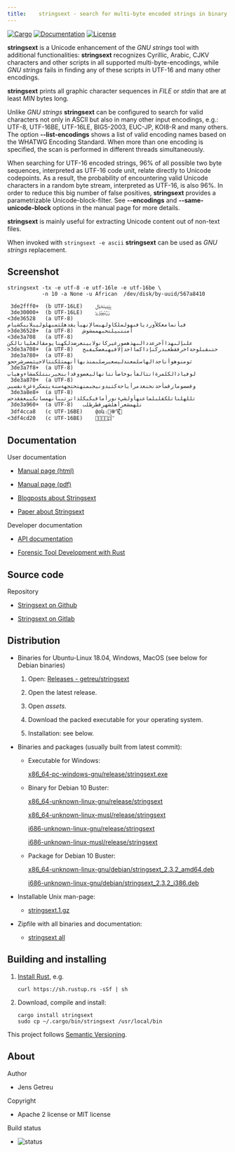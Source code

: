 ```yaml
---
title:    stringsext - search for multi-byte encoded strings in binary data
---
```


[![Cargo](https://img.shields.io/crates/v/stringsext.svg)](
https://crates.io/crates/stringsext)
[![Documentation](https://docs.rs/stringsext/badge.svg)](
https://docs.rs/stringsext)
[![License](https://img.shields.io/badge/license-MIT%2FApache--2.0-blue.svg)](
https://github.com/getreu/stringsext)


**stringsext** is a Unicode enhancement of the *GNU strings* tool with
additional functionalities: **stringsext** recognizes Cyrillic, Arabic, CJKV
characters and other scripts in all supported multi-byte-encodings, while
*GNU strings* fails in finding any of these scripts in UTF-16 and many other
encodings.

**stringsext** prints all graphic character sequences in *FILE* or
*stdin* that are at least *MIN* bytes long.

Unlike *GNU strings* **stringsext** can be configured to search for
valid characters not only in ASCII but also in many other input
encodings, e.g.: UTF-8, UTF-16BE, UTF-16LE, BIG5-2003, EUC-JP, KOI8-R
and many others. The option **\--list-encodings** shows a list of valid
encoding names based on the WHATWG Encoding Standard. When more than one
encoding is specified, the scan is performed in different threads
simultaneously.

When searching for UTF-16 encoded strings, 96% of all possible two byte
sequences, interpreted as UTF-16 code unit, relate directly to Unicode
codepoints. As a result, the probability of encountering valid Unicode
characters in a random byte stream, interpreted as UTF-16, is also 96%.
In order to reduce this big number of false positives, **stringsext**
provides a parametrizable Unicode-block-filter. See **\--encodings**
and **\--same-unicode-block** options in the manual page for more details.

**stringsext** is mainly useful for extracting Unicode content out of
non-text files.

When invoked with `stringsext -e ascii` **stringsext** can be used
as *GNU strings* replacement.


## Screenshot

```
stringsext -tx -e utf-8 -e utf-16le -e utf-16be \
           -n 10 -a None -u African  /dev/disk/by-uuid/567a8410

 3de2fff0+	(b UTF-16LE)	ݒݓݔݕݖݗݙݪ
 3de30000+	(b UTF-16LE)	ݫݱݶݷݸݹݺ
<3de36528 	(a UTF-8)	فيأنمامعكلأورديافىهولملكاولهبسالإنهيأيقدهلثمبهلوليبلايبكشيام
>3de36528+	(a UTF-8)	أمنتبيلنحبهممشوش
<3de3a708 	(a UTF-8)	علىإلىهذاآخرعددالىهذهصورغيركانولابينعرضذلكهنايومقالعليانالكن
>3de3a708+	(a UTF-8)	حتىقبلوحةاخرفقطعبدركنإذاكمااحدإلافيهبعضكيفبح
 3de3a780+	(a UTF-8)	ثومنوهوأناجدالهاسلمعندليسعبرصلىمنذبهاأنهمثلكنتالاحيثمصرشرححو
 3de3a7f8+	(a UTF-8)	لوفياذالكلمرةانتالفأبوخاصأنتانهاليعضووقدابنخيربنتلكمشاءوهياب
 3de3a870+	(a UTF-8)	وقصصومارقمأحدنحنعدمرأياحةكتبدونيجبمنهتحتجهةسنةيتمكرةغزةنفسبي
 3de3a8e8+	(a UTF-8)	تللهلناتلكقلبلماعنهأولشيءنورأمافيكبكلذاترتببأنهمسانكبيعفقدحس
 3de3a960+	(a UTF-8)	نلهمشعرأهلشهرقطرطلب
 3df4cca8 	(c UTF-16BE)	փօև։֋֍֏֑֛֚֓֕֗֙֜֝֞׹
<3df4cd20 	(c UTF-16BE)	־ֿ׀ׁׂ׃ׅׄ׆ׇ׈׉׊׋
```


## Documentation

User documentation

*   [Manual page (html)](https://blog.getreu.net/projects/stringsext/stringsext--manpage.html)

*   [Manual page (pdf)](https://blog.getreu.net/_downloads/stringsext--manpage.pdf)

*   [Blogposts about Stringsext](https://blog.getreu.net/tags/stringsext/)

*   [Paper about Stringsext](https://commons.erau.edu/jdfsl/vol14/iss2/4)

Developer documentation

*   [API documentation](https://blog.getreu.net/projects/stringsext/stringsext/index.html)

*   [Forensic Tool Development with Rust](https://blog.getreu.net/projects/forensic-tool-development-with-rust)

## Source code

Repository

*   [Stringsext on Github](https://github.com/getreu/stringsext)

*   [Stringsext on Gitlab](https://gitlab.com/getreu/stringsext)

## Distribution

* Binaries for Ubuntu-Linux 18.04, Windows, MacOS (see below for
  Debian binaries)

    1. Open: [Releases - getreu/stringsext](https://github.com/getreu/stringsext/releases)

    2. Open the latest release.

    3. Open *assets*.

    4. Download the packed executable for your operating system.

    5. Installation: see below.

* Binaries and packages (usually built from latest commit):

  - Executable for Windows:

    [x86_64-pc-windows-gnu/release/stringsext.exe](https://blog.getreu.net/projects/stringsext/_downloads/x86_64-pc-windows-gnu/release/stringsext.exe)

  - Binary for Debian 10 Buster:

    [x86_64-unknown-linux-gnu/release/stringsext](https://blog.getreu.net/projects/stringsext/_downloads/x86_64-unknown-linux-gnu/release/stringsext)

    [x86_64-unknown-linux-musl/release/stringsext](https://blog.getreu.net/projects/stringsext/_downloads/x86_64-unknown-linux-musl/release/stringsext)

    [i686-unknown-linux-gnu/release/stringsext](https://blog.getreu.net/projects/stringsext/_downloads/i686-unknown-linux-gnu/release/stringsext)

    [i686-unknown-linux-musl/release/stringsext](https://blog.getreu.net/projects/stringsext/_downloads/i686-unknown-linux-musl/release/stringsext)

  - Package for Debian 10 Buster:

    [x86_64-unknown-linux-gnu/debian/stringsext_2.3.2_amd64.deb](https://blog.getreu.net/projects/stringsext/_downloads/x86_64-unknown-linux-gnu/debian/stringsext_2.3.2_amd64.deb)

    [i686-unknown-linux-gnu/debian/stringsext_2.3.2_i386.deb](https://blog.getreu.net/projects/stringsext/_downloads/i686-unknown-linux-gnu/debian/stringsext_2.3.2_i386.deb)

* Installable Unix man-page:

  - [stringsext.1.gz](https://blog.getreu.net/projects/stringsext/_downloads/stringsext.1.gz)

* Zipfile with all binaries and documentation:

  - [stringsext all](https://blog.getreu.net/_downloads/stringsext.zip)



## Building and installing

1. [Install Rust](https://www.rust-lang.org/tools/install), e.g.

       curl https://sh.rustup.rs -sSf | sh

2. Download, compile and install:

       cargo install stringsext
       sudo cp ~/.cargo/bin/stringsext /usr/local/bin

This project follows [Semantic Versioning](https://semver.org/).



## About

Author

*   Jens Getreu

Copyright

*   Apache 2 license or MIT license

Build status

*   ![status](https://travis-ci.org/getreu/stringsext.svg?branch=master)

